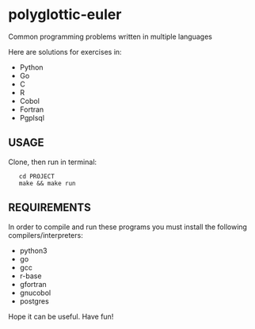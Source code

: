 # polyglottic-euler
Common programming problems written in multiple languages

Here are solutions for exercises in:
- Python
- Go
- C
- R
- Cobol
- Fortran
- Pgplsql

USAGE
-----
Clone, then run in terminal:
```shell
   cd PROJECT
   make && make run
```

REQUIREMENTS
------------
In order to compile and run these programs you must install the following compilers/interpreters:
- python3
- go
- gcc
- r-base
- gfortran
- gnucobol
- postgres

Hope it can be useful. Have fun!


